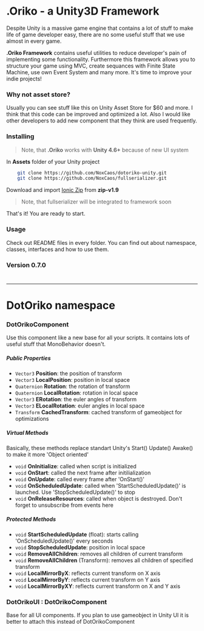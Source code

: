 # .Oriko - a Unity3D Framework

Despite Unity is a massive game engine that contains a lot of stuff to make life of game developer easy, there are no some useful stuff that we use almost in every game.

**.Oriko Framework** contains useful utilities to reduce developer's pain of implementing some functionality. Furthermore this framework allows you to structure your game using MVC, create sequances with Finite State Machine, use own Event System and many more. It's time to improve your indie projects!

### Why not asset store?

Usually you can see stuff like this on Unity Asset Store for $60 and more. I think that this code can be improved and optimized a lot. Also I would like other developers to add new component that they think are used frequently.

### Installing

> Note, that **.Oriko** works with **Unity 4.6+**  because of new UI system

In **Assets** folder of your Unity project
```sh 
    git clone https://github.com/NoxCaos/dotoriko-unity.git
    git clone https://github.com/NoxCaos/fullserializer.git
```
Download and import [Ionic Zip] from **zip-v1.9**

>Note, that fullserializer will be integrated to framework soon

That's it! You are ready to start. 

### Usage

Check out README files in every folder. You can find out about namespace, classes, interfaces and how to use them.

### Version **0.7.0**
#

[Ionic Zip]: <https://dotnetzip.codeplex.com/downloads/get/258014>

---------------------------------------

# DotOriko namespace

### DotOrikoComponent

Use this component like a new base for all your scripts. It contains lots of useful stuff that MonoBehavior doesn't. 

##### Public Properties
- `Vector3` **Position**:  the position of transform
- `Vector3` **LocalPosition**:  position in local space
- `Quaternion` **Rotation**:  the rotation of transform
- `Quaternion` **LocalRotation**:  rotation in local space
- `Vector3` **ERotation**:  the euler angles of transform
- `Vector3` **ELocalRotation**:  euler angles in local space
- `Transform` **CachedTransform**: cached transform of gameobject for optimizations

##### Virtual Methods
Basically, these methods replace standart Unity's Start() Update() Awake() to make it more 'Object oriented'
- `void` **OnInitialize**:  called when script is initialized
- `void` **OnStart**:  called the next frame after initilialization
- `void` **OnUpdate**:  called every frame after 'OnStart()'
- `void` **OnScheduledUpdate**:  called when 'StartScheduledUpdate()' is launched. Use 'StopScheduledUpdate()' to stop
- `void` **OnReleaseResources**:  called when object is destroyed. Don't forget to unsubscribe from events here

##### Protected Methods
- `void` **StartScheduledUpdate** (float):  starts calling 'OnScheduledUpdate()' every seconds
- `void` **StopScheduledUpdate**:  position in local space
- `void` **RemoveAllChildren**:  removes all children of current transform
- `void` **RemoveAllChildren** (Transform):  removes all children of specified transform
- `void` **LocalMirrorByX**:  reflects current transform on X axis
- `void` **LocalMirrorByY**:  reflects current transform on Y axis
- `void` **LocalMirrorByXY**:  reflects current transform on X and Y axis

### DotOrikoUI : DotOrikoComponent

Base for all UI components. If you plan to use gameobject in Unity UI it is better to attach this instead of DotOrikoComponent


